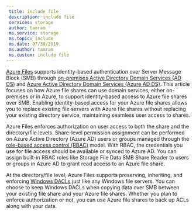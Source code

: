 ```yaml
---
 title: include file
 description: include file
 services: storage
 author: tamram
 ms.service: storage
 ms.topic: include
 ms.date: 07/30/2019
 ms.author: tamram
 ms.custom: include file
---
```


[Azure Files](../articles/storage/files/storage-files-introduction.md) supports identity-based authentication over Server Message Block (SMB) through [on-premises Active Directory Domain Services (AD DS)](https://docs.microsoft.com/windows-server/identity/ad-ds/get-started/virtual-dc/active-directory-domain-services-overview) and [Azure Active Directory Domain Services (Azure AD DS)](../articles/active-directory-domain-services/overview.md). This article focuses on how Azure file shares can use domain services, either on-premises or in Azure, to support identity-based access to Azure file shares over SMB. Enabling identity-based access for your Azure file shares allows you to replace existing file servers with Azure file shares without replacing your existing directory service, maintaining seamless user access to shares. 

Azure Files enforces authorization on user access to both the share and the directory/file levels. Share-level permission assignment can be performed on Azure Active Directory (Azure AD) users or groups managed through the [role-based access control (RBAC)](../articles/role-based-access-control/overview.md) model. With RBAC, the credentials you use for file access should be available or synced to Azure AD. You can assign built-in RBAC roles like Storage File Data SMB Share Reader to users or groups in Azure AD to grant read access to an Azure file share.

At the directory/file level, Azure Files supports preserving, inheriting, and enforcing [Windows DACLs](https://docs.microsoft.com/windows/win32/secauthz/access-control-lists) just like any Windows file servers. You can choose to keep Windows DACLs when copying data over SMB between your existing file share and your Azure file shares. Whether you plan to enforce authorization or not, you can use Azure file shares to back up ACLs along with your data. 
